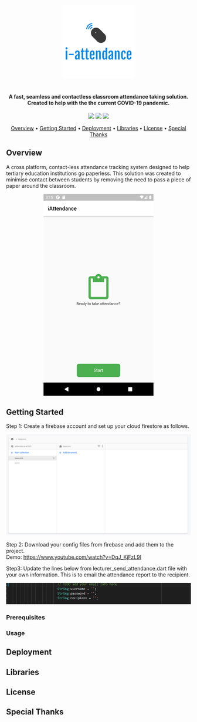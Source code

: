 <p align="center"><img src="https://github.com/santhoshraje/i-attendance/blob/master/images/logo.png"></p>
<h1></h1>
<h4 align="center">A fast, seamless and contactless classroom attendance taking solution.</br>Created to help with the the current COVID-19 pandemic.</h4>

<p align="center">
<img src="https://img.shields.io/github/release-date/santhoshraje/i-attendance" />
<img src="https://img.shields.io/github/last-commit/santhoshraje/i-attendance/master" />
<img src="https://img.shields.io/badge/license-MIT-orange" />
</p>

<p align="center">
  <a href="#Overview">Overview</a> •
  <a href="#getting-started">Getting Started</a> •
  <a href="#Deployment">Deployment</a> •
  <a href="#Libraries">Libraries</a> •
  <a href="#License">License</a> •
  <a href="#special-thanks">Special Thanks</a> 
</p>

 ## Overview
A cross platform, contact-less attendance tracking system designed to help tertiary education institutions go paperless.
This solution was created to minimise contact between students by removing the need to pass a piece of paper around
the classroom. 
<p align="center"><img src="https://github.com/santhoshraje/i-attendance/blob/master/images/ss_1.png" width="300" height="550"></p>

  
 ## Getting Started

Step 1:
Create a firebase account and set up your cloud firestore as follows. 

<p align="center"><img src="https://github.com/santhoshraje/i-attendance/blob/master/images/ss_2.png"></p>

Step 2:
Download your config files from firebase and add them to the project.</br>
Demo: https://www.youtube.com/watch?v=DqJ_KjFzL9I

Step3:
Update the lines below from lecturer_send_attendance.dart file with your own information. This is to email the attendance report to the recipient.
<p align="center"><img src="https://github.com/santhoshraje/i-attendance/blob/master/images/ss_3.png"></p>


### Prerequisites


### Usage


## Deployment


## Libraries


## License


## Special Thanks




